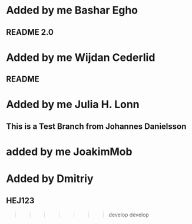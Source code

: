 

# Added by me Bashar Egho

## README 2.0
# Added by me Wijdan Cederlid


## README

# Added by me Julia H. Lonn
## This is a Test Branch from Johannes Danielsson

# added by me JoakimMob


# Added by Dmitriy


## HEJ123
>>>>>>> develop
>>>>>>> develop
